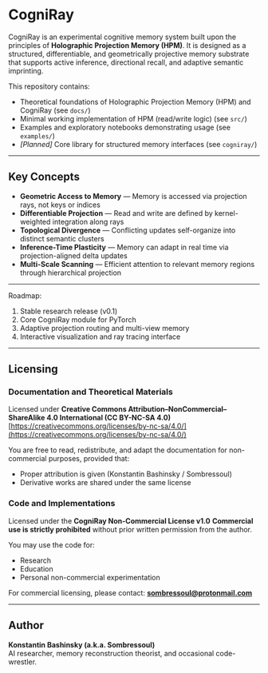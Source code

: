 # CogniRay

CogniRay is an experimental cognitive memory system built upon the principles of **Holographic Projection Memory (HPM)**.
It is designed as a structured, differentiable, and geometrically projective memory substrate that supports active inference,
directional recall, and adaptive semantic imprinting.

This repository contains:

* Theoretical foundations of Holographic Projection Memory (HPM) and CogniRay (see `docs/`)
* Minimal working implementation of HPM (read/write logic) (see `src/`)
* Examples and exploratory notebooks demonstrating usage (see `examples/`)
* *[Planned]* Core library for structured memory interfaces (see `cogniray/`)

---

## Key Concepts

* **Geometric Access to Memory** — Memory is accessed via projection rays, not keys or indices
* **Differentiable Projection** — Read and write are defined by kernel-weighted integration along rays
* **Topological Divergence** — Conflicting updates self-organize into distinct semantic clusters
* **Inference-Time Plasticity** — Memory can adapt in real time via projection-aligned delta updates
* **Multi-Scale Scanning** — Efficient attention to relevant memory regions through hierarchical projection

---

Roadmap:
1. Stable research release (v0.1)
2. Core CogniRay module for PyTorch
3. Adaptive projection routing and multi-view memory
4. Interactive visualization and ray tracing interface

---

## Licensing

### Documentation and Theoretical Materials

Licensed under **Creative Commons Attribution–NonCommercial–ShareAlike 4.0 International (CC BY-NC-SA 4.0)**
[https://creativecommons.org/licenses/by-nc-sa/4.0/](https://creativecommons.org/licenses/by-nc-sa/4.0/)

You are free to read, redistribute, and adapt the documentation for non-commercial purposes, provided that:

* Proper attribution is given (Konstantin Bashinsky / Sombressoul)
* Derivative works are shared under the same license

### Code and Implementations

Licensed under the **CogniRay Non-Commercial License v1.0**
**Commercial use is strictly prohibited** without prior written permission from the author.

You may use the code for:

* Research
* Education
* Personal non-commercial experimentation

For commercial licensing, please contact: **[sombressoul@protonmail.com](mailto:sombressoul@protonmail.com)**

---

## Author

**Konstantin Bashinsky (a.k.a. Sombressoul)**  
AI researcher, memory reconstruction theorist, and occasional code-wrestler.
